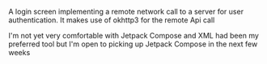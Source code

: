 A login screen implementing a remote network call to a server for user authentication.
It makes use of okhttp3 for the remote Api call

I'm not yet very comfortable with Jetpack Compose and XML had been my preferred tool but I'm open to picking up Jetpack Compose in the next few weeks

